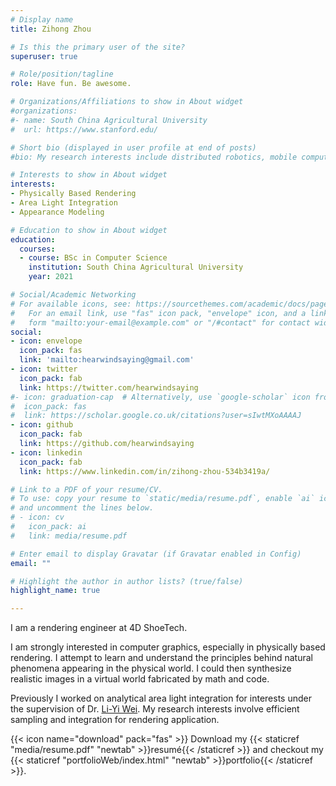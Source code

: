```yaml
---
# Display name
title: Zihong Zhou

# Is this the primary user of the site?
superuser: true

# Role/position/tagline
role: Have fun. Be awesome.

# Organizations/Affiliations to show in About widget
#organizations:
#- name: South China Agricultural University
#  url: https://www.stanford.edu/

# Short bio (displayed in user profile at end of posts)
#bio: My research interests include distributed robotics, mobile computing and programmable matter.

# Interests to show in About widget
interests:
- Physically Based Rendering
- Area Light Integration
- Appearance Modeling

# Education to show in About widget
education:
  courses:
  - course: BSc in Computer Science
    institution: South China Agricultural University
    year: 2021

# Social/Academic Networking
# For available icons, see: https://sourcethemes.com/academic/docs/page-builder/#icons
#   For an email link, use "fas" icon pack, "envelope" icon, and a link in the
#   form "mailto:your-email@example.com" or "/#contact" for contact widget.
social:
- icon: envelope
  icon_pack: fas
  link: 'mailto:hearwindsaying@gmail.com'
- icon: twitter
  icon_pack: fab
  link: https://twitter.com/hearwindsaying
#- icon: graduation-cap  # Alternatively, use `google-scholar` icon from `ai` icon pack
#  icon_pack: fas
#  link: https://scholar.google.co.uk/citations?user=sIwtMXoAAAAJ
- icon: github
  icon_pack: fab
  link: https://github.com/hearwindsaying
- icon: linkedin
  icon_pack: fab
  link: https://www.linkedin.com/in/zihong-zhou-534b3419a/

# Link to a PDF of your resume/CV.
# To use: copy your resume to `static/media/resume.pdf`, enable `ai` icons in `params.toml`, 
# and uncomment the lines below.
# - icon: cv
#   icon_pack: ai
#   link: media/resume.pdf

# Enter email to display Gravatar (if Gravatar enabled in Config)
email: ""

# Highlight the author in author lists? (true/false)
highlight_name: true

---
```


I am a rendering engineer at 4D ShoeTech.

I am strongly interested in computer graphics, especially in physically based rendering. 
I attempt to learn and understand the principles behind natural phenomena appearing in the physical world. 
I could then synthesize realistic images in a virtual world fabricated by math and code.

Previously I worked on analytical area light integration for interests under the supervision of Dr. [Li-Yi Wei](https://liyiwei.org/).
My research interests involve efficient sampling and integration for rendering application.

{{< icon name="download" pack="fas" >}} Download my
{{< staticref "media/resume.pdf" "newtab" >}}resumé{{< /staticref >}} and
checkout my
{{< staticref "portfolioWeb/index.html" "newtab" >}}portfolio{{< /staticref >}}.